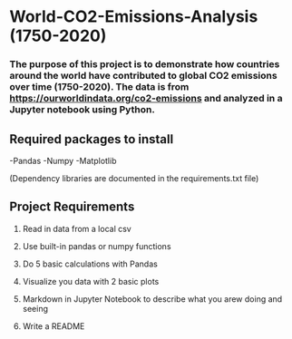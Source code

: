 # World-CO2-Emissions-Analysis (1750-2020)

### The purpose of this project is to demonstrate how countries around the world have contributed to global CO2 emissions over time (1750-2020). The data is from https://ourworldindata.org/co2-emissions and analyzed in a Jupyter notebook using Python.

## Required packages to install

-Pandas
-Numpy
-Matplotlib

(Dependency libraries are documented in the requirements.txt file)

## Project Requirements

1. Read in data from a local csv

2. Use built-in pandas or numpy functions

3. Do 5 basic calculations with Pandas

4. Visualize you data with 2 basic plots

5. Markdown in Jupyter Notebook to describe what you arew doing and seeing

6. Write a README
